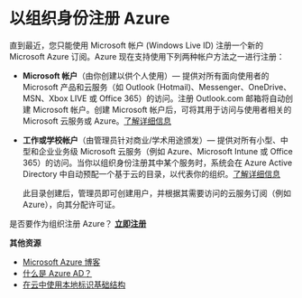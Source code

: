 <properties
	pageTitle="以组织身份注册 Azure"
	description="了解如何通过工作或学校帐户，来利用现有的用户帐户、策略、设置或已有的本地服务器部署，以及提高组织的本地标识基础结构与 Azure AD 之间的效率。"
	services="active-directory"
	documentationCenter=""
	authors="markusvi"
	manager="stevenpo"
	editor=""/>

<tags
	ms.service="active-directory"
	ms.date="04/07/2016"
	wacn.date="06/21/2016"/>


# 以组织身份注册 Azure

直到最近，您只能使用 Microsoft 帐户 (Windows Live ID) 注册一个新的 Microsoft Azure 订阅。Azure 现在支持使用下列两种帐户方法之一进行注册：

* **Microsoft 帐户**（由你创建以供个人使用）— 提供对所有面向使用者的 Microsoft 产品和云服务（如 Outlook (Hotmail)、Messenger、OneDrive、MSN、Xbox LIVE 或 Office 365）的访问。注册 Outlook.com 邮箱将自动创建 Microsoft 帐户。创建 Microsoft 帐户后，可将其用于访问与使用者相关的 Microsoft 云服务或 Azure。[了解详细信息](http://www.microsoft.com/account/default.aspx)

* **工作或学校帐户**（由管理员针对商业/学术用途颁发）— 提供对所有小型、中型和企业业务级 Microsoft 云服务（例如 Azure、Microsoft Intune 或 Office 365）的访问。当你以组织身份注册其中某个服务时，系统会在 Azure Active Directory 中自动预配一个基于云的目录，以代表你的组织。[了解详细信息](active-directory-administer.md)

	此目录创建后，管理员即可创建用户，并根据其需要访问的云服务订阅（例如 Azure），向其分配许可证。

是否要作为组织注册 Azure？ [**立即注册**](/pricing/purchase-options/)

**其他资源**

* [Microsoft Azure 博客](http://azure.microsoft.com/blog/)
* [什么是 Azure AD？](/documentation/articles/active-directory-whatis)
* [在云中使用本地标识基础结构](/documentation/articles/active-directory-aadconnect)

<!---HONumber=Mooncake_0613_2016-->